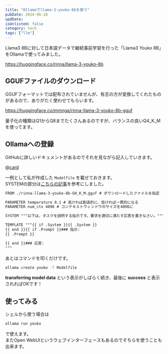 ```yaml
---
title: "Ollamaでllama-3-youko-8bを使う"
pubDate: 2024-06-26
updDate: 
isUnlisted: false
category: tech
tags: ["llm"]
---
```


Llama3 8Bに対して日本語データで継続事前学習を行った「Llama3 Youko 8B」をOllamaで使ってみました。  

https://huggingface.co/rinna/llama-3-youko-8b

## GGUFファイルのダウンロード

GGUFフォーマットでは配布されていませんが、有志の方が変換してくれたものがあるので、ありがたく使わせてもらいます。  

https://huggingface.co/mmnga/rinna-llama-3-youko-8b-gguf

量子化の種類はQ1からQ8までたくさんあるのですが、バランスの良いQ4_K_Mを使ってます。  

## Ollamaへの登録

GitHubに詳しいドキュメントがあるのでそれを見ながら記入していきます。  

@[card](https://github.com/ollama/ollama/blob/main/docs/modelfile.md)

一例として私が作成した `Modelfile` を載せておきます。  
SYSTEMの部分は[こちらの記事](https://zenn.dev/tos_kamiya/articles/9d8ce89bb933b1)を参考にしました。  

```txt
FROM ./rinna-llama-3-youko-8b-Q4_K_M.gguf # ダウンロードしたファイルを指定

PARAMETER temperature 0.1 # 高ければ創造的に、低ければ一貫的になる
PARAMETER num_ctx 4096 # コンテキストウィンドウのサイズを4096に

SYSTEM """以下は、タスクを説明する指示です。要求を適切に満たす応答を書きなさい。""""

TEMPLATE """{{ if .System }}{{ .System }}
{{ end }}{{ if .Prompt }}### 指示:
{{ .Prompt }}

{{ end }}### 応答:
"""
```

あとはコマンドを叩くだけです。  

```sh
ollama create youko -f Modelfile
```

**transferring model data** という表示がしばらく続き、最後に **success** と表示されればOKです！  

## 使ってみる

シェルから使う場合は

```sh
ollama run youko
```

で使えます。  
またOpen WebUIというウェブインターフェースもあるのでそちらを使うことも出来ます。  
